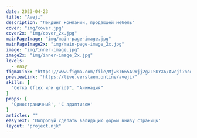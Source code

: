 ```yaml
---
date: 2023-04-23
title: "Aveji"
description: "Лендинг компании, продающей мебель"
cover: "img/cover.jpg"
cover2x: "img/cover_2x.jpg"
mainPageImage: "img/main-page-image.jpg"
mainPageImage2x: "img/main-page-image_2x.jpg"
image: "img/inner-image.jpg"
image2x: "img/inner-image_2x.jpg"
levels:
  - easy
figmaLink: "https://www.figma.com/file/Mjw3T665A9Wjj2g2LSUYX6/Aveji?node-id=0%3A1&t=jLRrg3pCZIfELRZt-1"
previewLink: "https://live.verstaem.online/aveji/"
skills: [
  "Сетка (flex или grid)", "Анимация"
]
props: [
  'Одностраничный', 'С адаптивом'
]
articles: ""
easyText: 'Попробуй сделать валидацию формы внизу страницы'
layout: "project.njk"
---
```

